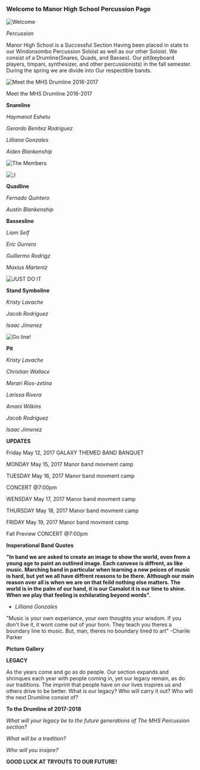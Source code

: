 ### **Welcome to Manor High School Percussion Page**

![Welcome]({{https://lily101104.github.io}}/IMG_4292.JPG)


_Percussion_ 

Manor High School is a Successful Section Having been placed in state to our Windonsombo Percussion Soloist as well as our other Soloist. We consist of a Drumline(Snares, Quads, and Basses). Our pit(keyboard players, timpani, synthesizer, and other percussionists) in the fall semester. During the spring we are divide into Our respectible bands.


![Meet the MHS Drumline 2016-2017]({{https://lily101104.github.io}}/IMG_4294.JPG)


Meet the MHS Drumline 
2016-2017 





**Snareline**


_Haymanot Eshetu_

_Gerardo Benitez Rodriguez_

_Lilliana Gonzales_

_Aiden Blankenship_

![The Members]({{https://lily101104.github.io}}/IMG_4297.JPG)

![;)]({{https://lily101104.github.io}}/IMG_4296.PNG)

**Quadline**


_Fernado Quintero_ 

_Austin Blankenship_

**Bassesline** 


_Liam Self_ 

_Eric Gurrero_

_Guillermo Rodrigz_

_Maxius Marteniz_ 

![JUST DO IT]({{https://lily101104.github.io}}/IMG_3268.JPG)


**Stand Symboline**

_Kristy Lavache_

_Jacob Rodriguez_

_Isaac Jimenez_

![Go line!]({{https://lily101104.github.io}}/IMG_4293.JPG)

**Pit**

_Kristy Lavache_

_Christian Wallace_

_Merari Rios-zetina_

_Larissa Rivera_

_Amani Wilkins_

_Jacob Rodriguez_

_Isaac Jimenez_

**UPDATES**

Friday
May 12, 2017 
GALAXY THEMED BAND BANQUET 


MONDAY 
May 15, 2017 
Manor band movment camp 


TUESDAY 
May 16, 2017
Manor band movment camp

CONCERT @7:00pm


WENSDAY
May 17, 2017
Manor band movment camp 


THURSDAY 
May 18, 2017
Manor band movment camp 


FRIDAY
May 19, 2017
Manor band movment camp

Fall Preview CONCERT @7:00pm


**Insperational Band Quotes**

**"In band we are asked to create an image to show the world, even from a young age to paint an outlined image. Each canvese  is diffrent, as like music. Marching band in particular when learning a new peices of music is hard, but yet we all have diffrent reasons to be there. Although our main reason over all is when we are on that feild nothing else matters. The world is in the palm of our hand, it is our Camalot it is our time to shine. When we play that feeling is exhilarating beyond words".**
- _Lilliana Gonzales_

"Music is your own experiance, your own thoughts your wisdom. If you don't live it, it wont come out of your horn. They teach you theres a boundary line to music. But, man, theres no boundary lined to art"
-Charile Parker 

**Picture Gallery**


**LEGACY**
 
 As the years come and go as do people. Our section expands and shrinques each year with people coming in, yet our legacy remain, as do our traditions. The imprint that people have on our lives inspires us and others drive to be better. What is our legacy? Who will carry it out? Who will the next Drumline consist of?
 
 **To the Drumline of 2017-2018**
 
 _What will your legacy be to the future generations of The MHS Percussion section?_
 
 _What will be a tradition?_
 
 _Who will you insipre?_
 
 **GOOD LUCK AT TRYOUTS TO OUR FUTURE!**
 

